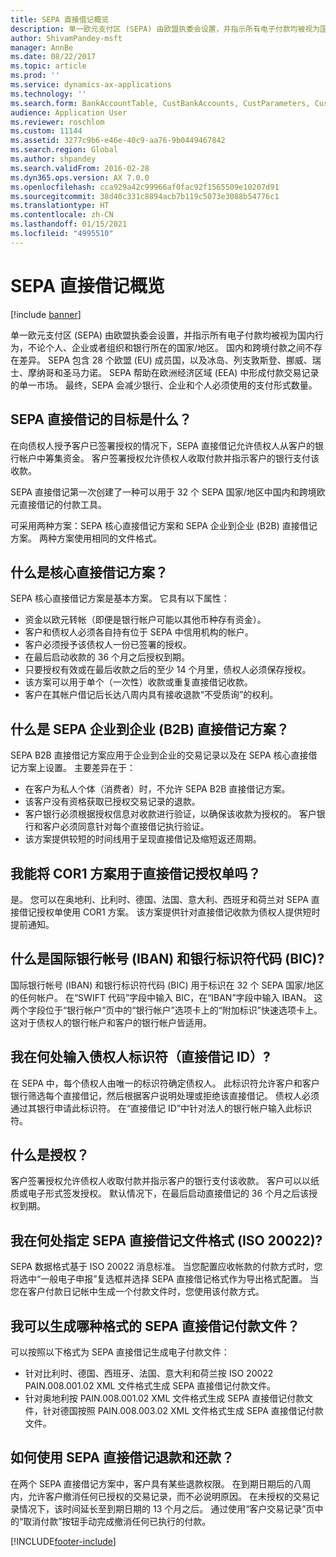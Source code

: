 ```yaml
---
title: SEPA 直接借记概览
description: 单一欧元支付区 (SEPA) 由欧盟执委会设置，并指示所有电子付款均被视为国内行为，不论个人、企业或者组织和银行所在的国家/地区。 国内和跨境付款之间不存在差异。 SEPA 包含 28 个欧盟 (EU) 成员国，以及冰岛、列支敦斯登、挪威、瑞士、摩纳哥和圣马力诺。 SEPA 帮助在欧洲经济区域 (EEA) 中形成付款交易记录的单一市场。 最终，SEPA 会减少银行、企业和个人必须使用的支付形式数量。
author: ShivamPandey-msft
manager: AnnBe
ms.date: 08/22/2017
ms.topic: article
ms.prod: ''
ms.service: dynamics-ax-applications
ms.technology: ''
ms.search.form: BankAccountTable, CustBankAccounts, CustParameters, CustTable
audience: Application User
ms.reviewer: roschlom
ms.custom: 11144
ms.assetid: 3277c9b6-e46e-40c9-aa76-9b0449467842
ms.search.region: Global
ms.author: shpandey
ms.search.validFrom: 2016-02-28
ms.dyn365.ops.version: AX 7.0.0
ms.openlocfilehash: cca929a42c99966af0fac92f1565509e10207d91
ms.sourcegitcommit: 38d40c331c8894acb7b119c5073e3088b54776c1
ms.translationtype: HT
ms.contentlocale: zh-CN
ms.lasthandoff: 01/15/2021
ms.locfileid: "4995510"
---
```

# <a name="sepa-direct-debit-overview"></a>SEPA 直接借记概览

[!include [banner](../includes/banner.md)]

单一欧元支付区 (SEPA) 由欧盟执委会设置，并指示所有电子付款均被视为国内行为，不论个人、企业或者组织和银行所在的国家/地区。 国内和跨境付款之间不存在差异。 SEPA 包含 28 个欧盟 (EU) 成员国，以及冰岛、列支敦斯登、挪威、瑞士、摩纳哥和圣马力诺。 SEPA 帮助在欧洲经济区域 (EEA) 中形成付款交易记录的单一市场。 最终，SEPA 会减少银行、企业和个人必须使用的支付形式数量。   

<a name="what-is-the-goal-of-sepa-direct-debits"></a>SEPA 直接借记的目标是什么？
---------------------------------------

在向债权人授予客户已签署授权的情况下，SEPA 直接借记允许债权人从客户的银行帐户中筹集资金。 客户签署授权允许债权人收取付款并指示客户的银行支付该收款。 

SEPA 直接借记第一次创建了一种可以用于 32 个 SEPA 国家/地区中国内和跨境欧元直接借记的付款工具。 

可采用两种方案：SEPA 核心直接借记方案和 SEPA 企业到企业 (B2B) 直接借记方案。 两种方案使用相同的文件格式。

## <a name="what-is-the-core-direct-debit-scheme"></a>什么是核心直接借记方案？
SEPA 核心直接借记方案是基本方案。 它具有以下属性：
-   资金以欧元转帐（即便是银行帐户可能以其他币种存有资金）。
-   客户和债权人必须各自持有位于 SEPA 中信用机构的帐户。
-   客户必须授予该债权人一份已签署的授权。
-   在最后启动收款的 36 个月之后授权到期。
-   只要授权有效或在最后收款之后的至少 14 个月里，债权人必须保存授权。
-   该方案可以用于单个（一次性）收款或重复直接借记收款。
-   客户在其帐户借记后长达八周内具有接收退款“不受质询”的权利。

## <a name="what-is-the-sepa-business-to-business-b2b-direct-debit-scheme"></a>什么是 SEPA 企业到企业 (B2B) 直接借记方案？
SEPA B2B 直接借记方案应用于企业到企业的交易记录以及在 SEPA 核心直接借记方案上设置。 主要差异在于：
-   在客户为私人个体（消费者）时，不允许 SEPA B2B 直接借记方案。
-   该客户没有资格获取已授权交易记录的退款。
-   客户银行必须根据授权信息对收款进行验证，以确保该收款为授权的。 客户银行和客户必须同意针对每个直接借记执行验证。
-   该方案提供较短的时间线用于呈现直接借记及缩短返还周期。

## <a name="can-i-use-the-cor1-scheme-for-direct-debit-mandates"></a>我能将 COR1 方案用于直接借记授权单吗？
是。 您可以在奥地利、比利时、德国、法国、意大利、西班牙和荷兰对 SEPA 直接借记授权单使用 COR1 方案。 该方案提供针对直接借记收款为债权人提供短时提前通知。

## <a name="what-are-international-bank-account-numbers-iban-and-bank-identifier-codes-bic"></a>什么是国际银行帐号 (IBAN) 和银行标识符代码 (BIC)?
国际银行帐号 (IBAN) 和银行标识符代码 (BIC) 用于标识在 32 个 SEPA 国家/地区的任何帐户。 在“SWIFT 代码”字段中输入 BIC，在“IBAN”字段中输入 IBAN。 这两个字段位于“银行帐户”页中的“银行帐户”选项卡上的“附加标识”快速选项卡上。 这对于债权人的银行帐户和客户的银行帐户皆适用。

## <a name="where-do-i-enter-creditor-identifiers-direct-debit-ids"></a>我在何处输入债权人标识符（直接借记 ID）?
在 SEPA 中，每个债权人由唯一的标识符确定债权人。 此标识符允许客户和客户银行筛选每个直接借记，然后根据客户说明处理或拒绝该直接借记。 债权人必须通过其银行申请此标识符。 在“直接借记 ID”中针对法人的银行帐户输入此标识符。

## <a name="what-are-mandates"></a>什么是授权？
客户签署授权允许债权人收取付款并指示客户的银行支付该收款。 客户可以以纸质或电子形式签发授权。 默认情况下，在最后启动直接借记的 36 个月之后该授权到期。

## <a name="where-do-i-specify-the-sepa-direct-debit-file-format-iso-20022"></a>我在何处指定 SEPA 直接借记文件格式 (ISO 20022)?
SEPA 数据格式基于 ISO 20022 消息标准。 当您配置应收帐款的付款方式时，您将选中“一般电子申报”复选框并选择 SEPA 直接借记格式作为导出格式配置。 当您在客户付款日记帐中生成一个付款文件时，您使用该付款方式。

## <a name="in-what-file-formats-can-i-generate-sepa-direct-debit-payment-files"></a>我可以生成哪种格式的 SEPA 直接借记付款文件？
可以按照以下格式为 SEPA 直接借记生成电子付款文件：
-   针对比利时、德国、西班牙、法国、意大利和荷兰按 ISO 20022 PAIN.008.001.02 XML 文件格式生成 SEPA 直接借记付款文件。
-   针对奥地利按 PAIN.008.001.02 XML 文件格式生成 SEPA 直接借记付款文件，针对德国按照 PAIN.008.003.02 XML 文件格式生成 SEPA 直接借记付款文件。

## <a name="how-do-refunds-and-returns-work-with-sepa-direct-debits"></a>如何使用 SEPA 直接借记退款和还款？
在两个 SEPA 直接借记方案中，客户具有某些退款权限。 在到期日期后的八周内，允许客户撤消任何已授权的交易记录，而不必说明原因。 在未授权的交易记录情况下，该时间延长至到期日期的 13 个月之后。 通过使用“客户交易记录”页中的“取消付款”按钮手动完成撤消任何已执行的付款。







[!INCLUDE[footer-include](../../includes/footer-banner.md)]